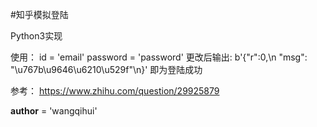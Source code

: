 #知乎模拟登陆

Python3实现

使用：
id = 'email'
password = 'password'
更改后输出:
b'{"r":0,\n "msg": "\\u767b\\u9646\\u6210\\u529f"\n}'
即为登陆成功

参考： 
https://www.zhihu.com/question/29925879

__author__ = 'wangqihui'


